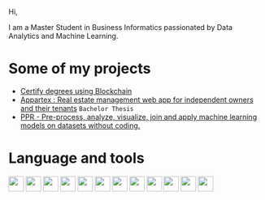 Hi,

I am a Master Student in Business Informatics passionated by Data Analytics and Machine Learning. 

# Some of my projects #
- [Certify degrees using Blockchain](https://github.com/KesThav/UniCertify)  
- [Appartex : Real estate management web app for independent owners and their tenants](https://github.com/KesThav/Appartex) `Bachelor Thesis`  
- [PPR - Pre-process, analyze, visualize, join and apply machine learning models on datasets without coding.](https://github.com/KesThav/pre_process_R)

# Language and tools #
<img src="https://img.shields.io/badge/python-3670A0?style=for-the-badge&logo=python&logoColor=ffdd54" height="30"> <img src="https://img.shields.io/badge/react-%2320232a.svg?style=for-the-badge&logo=react&logoColor=%2361DAFB" height="30"> <img src="https://img.shields.io/badge/html5-%23E34F26.svg?style=for-the-badge&logo=html5&logoColor=white" height="30">
<img src="https://img.shields.io/badge/css3-%231572B6.svg?style=for-the-badge&logo=css3&logoColor=white" height="30">
<img src="https://img.shields.io/badge/MongoDB-%234ea94b.svg?style=for-the-badge&logo=mongodb&logoColor=white" height="30">
<img src="https://img.shields.io/badge/jupyter-%23FA0F00.svg?style=for-the-badge&logo=jupyter&logoColor=white" height="30">
<img src="https://img.shields.io/badge/node.js-6DA55F?style=for-the-badge&logo=node.js&logoColor=white" height="30">
<img src="https://img.shields.io/badge/mysql-%2300f.svg?style=for-the-badge&logo=mysql&logoColor=white" height="30">
<img src="https://img.shields.io/badge/r-%23276DC3.svg?style=for-the-badge&logo=r&logoColor=white" height="30">
<img src="https://img.shields.io/badge/Solidity-%23363636.svg?style=for-the-badge&logo=solidity&logoColor=white" height="30">
<img src="https://img.shields.io/badge/docker-%230db7ed.svg?style=for-the-badge&logo=docker&logoColor=white" height="30">
<img src="https://img.shields.io/badge/Visual%20Studio%20Code-0078d7.svg?style=for-the-badge&logo=visual-studio-code&logoColor=white" height="30">
